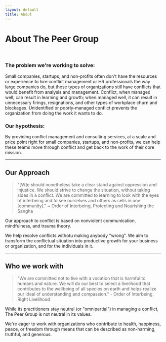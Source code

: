 ```yaml
---
layout: default
title: About
---
```


# About The Peer Group

<br />

### The problem we're working to solve:

Small companies, startups, and non-profits often don't have the resources or experience to hire conflict management or HR professionals the way large companies do, but these types of organizations still have conflicts that would benefit from analysis and management. Conflict, when managed well, can result in learning and growth; when managed well, it can result in unnecessary firings, resignations, and other types of workplace churn and blockages. Unidentified or poorly-managed conflict prevents the organization from doing the work it wants to do.

### Our hypothesis:

By providing conflict management and consulting services, at a scale and price point right for small companies, startups, and non-profits, we can help these teams move through conflict and get back to the work of their core mission.

<hr />

## Our Approach

> "[W]e should nonetheless take a clear stand against oppression and injustice. We should strive to change the situation, without taking sides in a conflict. We are committed to learning to look with the eyes of interbeing and to see ourselves and others as cells in one [community]." ~ Order of Interbeing, Protecting and Nourishing the Sangha

Our approach to conflict is based on nonviolent communication, mindfulness, and trauma theory.

We help resolve conflicts withotu making anybody "wrong". We aim to transform the conflictual situation into productive growth for your business or organization, and for the individuals in it.

<hr />

## Who we work with

> "We are committed not to live with a vocation that is harmful to humans and nature. We will do our best to select a livelihood that contributes to the wellbeing of all species on earth and helps realize our ideal of understanding and compassion." - Order of Interbeing, Right Livelihood

While its practitioners stay neutral (or "omnipartial") in managing a conflict, The Peer Group is not neutral in its values.

We're eager to work with organizations who contribute to health, happiness, peace, or freedom through means that can be described as non-harming, truthful, and generous.
